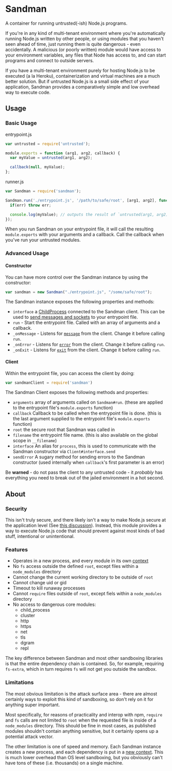 Sandman
=======

A container for running untrusted(-ish) Node.js programs.

If you're in any kind of multi-tenant environment where you're automatically running Node.js written by other people, or using modules that you haven't seen ahead of time, just running them is quite dangerous - even accidentally. A malicious (or poorly written) module would have access to your environment variables, any files that Node has access to, and can start programs and connect to outside servers.

If you have a multi-tenant environment purely for hosting Node.js to be executed (a la Heroku), containerization and virtual machines are a much better solution. But if untrusted Node.js is a small side effect of your application, Sandman provides a comparatively simple and low overhead way to execute code.

Usage
-----

### Basic Usage

entrypoint.js

```javascript
var untrusted = require('untrusted');

module.exports = function (arg1, arg2, callback) {
  var myValue = untrusted(arg1, arg2);

  callback(null, myValue);
};
```

runner.js

```javascript
var Sandman = require('sandman');

Sandman.run('./entrypoint.js', '/path/to/safe/root', [arg1, arg2], function (err, myValue) {
  if(err) throw err;

  console.log(myValue); // outputs the result of `untrusted(arg1, arg2)`
});
```

When you run Sandman on your entrypoint file, it will call the resulting `module.exports` with your arguments and a callback. Call the callback when you've run your untrusted modules.


### Advanced Usage

#### Constructor

You can have more control over the Sandman instance by using the constructor:

```javascript
var sandman = new Sandman("./entrypoint.js", "/some/safe/root");
```

The Sandman instance exposes the following properties and methods:

- `interface` a [ChildProcess](http://nodejs.org/api/child_process.html#child_process_class_childprocess) connected to the Sandman client. This can be used to [send messages and sockets](http://nodejs.org/api/child_process.html#child_process_child_send_message_sendhandle) to your entrypoint file.
- `run` - Start the entrypoint file. Called with an array of arguments and a callback.
- `_onMessage` - Listens for [`message`](http://nodejs.org/api/child_process.html#child_process_event_message) from the client. Change it before calling `run`.
- `_onError` - Listens for [`error`](http://nodejs.org/api/child_process.html#child_process_event_error) from the client. Change it before calling `run`.
- `_onExit` - Listens for [`exit`](http://nodejs.org/api/child_process.html#child_process_event_exit) from the client. Change it before calling `run`.

#### Client

Within the entrypoint file, you can access the client by doing:

```javascript
var sandmanClient = require('sandman')
```

The Sandman Client exposes the following methods and properties:

- `arguments` array of arguments called on `Sandman#run`. (these are applied to the entrypoint file's `module.exports` function)
- `callback` Callback to be called when the entrypoint file is done. (this is the last argument supplied to the entrypoint file's `module.exports` function)
- `root` the secure root that Sandman was called in
- `filename` the entrypoint file name. (this is also available on the global scope in `__filename`)
- `interface` An alias for `process`, this is used to communicate with the Sandman constructor via `Client#interface.send`
- `sendError` A sugary method for sending errors to the Sandman constructor (used internally when `callback`'s first parameter is an error)

Be **warned** - do not pass the client to any untrusted code - it *probably* has everything you need to break out of the jailed environment in a hot second.


About
-----

### Security

This isn't truly secure, and there likely isn't a way to make Node.js secure at the application level (See [this discussion](https://groups.google.com/forum/#!topic/nodejs-dev/9vApf6IvRxk)). Instead, this module provides a way to execute Node.js code that should prevent against most kinds of bad stuff, intentional or unintentional.

### Features

- Operates in a new process, and every module in its own [context](http://nodejs.org/api/vm.html)
- No `fs` access outside the defined `root`, except files within a `node_modules` directory
- Cannot change the current working directory to be outside of `root`
- Cannot change uid or gid
- Timeout to kill runaway processes
- Cannot `require` files outside of `root`, except fiels within a `node_modules` directory
- No access to dangerous core modules:
  - child_process
  - cluster
  - http
  - https
  - net
  - tls
  - dgram
  - repl

The key difference between Sandman and most other sandboxing libraries is that the entire dependency chain is contained. So, for example, requiring `fs-extra`, which in turn requires `fs` will not get you outside the sandbox.

### Limitations

The most obvious limitation is the attack surface area - there are almost certainly ways to exploit this kind of sandboxing, so don't rely on it for anything super important.

Most specifically, for reasons of practicality and interop with npm, `require` and `fs` calls are not limited to `root` when the requested file is inside of a `node_modules` directory. This should be fine in most cases, as published modules shouldn't contain anything sensitive, but it certainly opens up a potential attack vector.

The other limitation is one of speed and memory. Each Sandman instance creates a new process, and each dependency is put in a [new context](http://nodejs.org/api/vm.html). This is much lower overhead than OS level sandboxing, but you obviously can't have tons of these (i.e. thousands) on a single machine.
